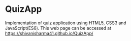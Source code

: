 # QuizApp
Implementation  of quiz application using HTML5, CSS3 and JavaScript(ES6).
This web page can be accessed at https://shivanisharma41.github.io/QuizApp/
